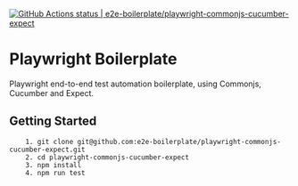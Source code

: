 [![GitHub Actions status | e2e-boilerplate/playwright-commonjs-cucumber-expect](https://github.com/e2e-boilerplate/playwright-commonjs-cucumber-expect/workflows/playwright-commonjs-cucumber-expect/badge.svg)](https://github.com/e2e-boilerplate/playwright-commonjs-cucumber-expect/actions?workflow=playwright-commonjs-cucumber-expect)

# Playwright Boilerplate

Playwright end-to-end test automation boilerplate, using Commonjs, Cucumber and Expect.

## Getting Started

    	1. git clone git@github.com:e2e-boilerplate/playwright-commonjs-cucumber-expect.git
    	2. cd playwright-commonjs-cucumber-expect
    	3. npm install
    	4. npm run test
